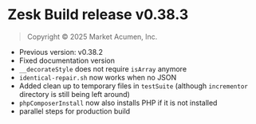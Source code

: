 # Zesk Build release v0.38.3

> Copyright &copy; 2025 Market Acumen, Inc.

- Previous version: v0.38.2
- Fixed documentation version
- `__decorateStyle` does not require `isArray` anymore
- `identical-repair.sh` now works when no JSON
- Added clean up to temporary files in `testSuite` (although `incrementor` directory is still being left around)
- `phpComposerInstall` now also installs PHP if it is not installed
- parallel steps for production build
